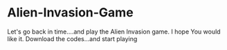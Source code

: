 # Alien-Invasion-Game
Let's go back in time....and play the Alien Invasion game. I hope You would like it.
Download the codes...and start playing
